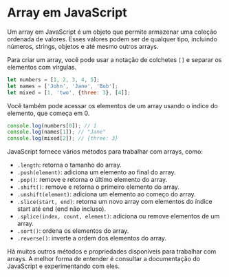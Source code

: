 # Array em JavaScript

Um array em JavaScript é um objeto que permite armazenar uma coleção ordenada de valores. Esses valores podem ser de qualquer tipo, incluindo números, strings, objetos e até mesmo outros arrays.

Para criar um array, você pode usar a notação de colchetes `[]` e separar os elementos com vírgulas.

```javascript
let numbers = [1, 2, 3, 4, 5];
let names = ['John', 'Jane', 'Bob'];
let mixed = [1, 'two', {three: 3}, [4]];
```

Você também pode acessar os elementos de um array usando o índice do elemento, que começa em 0.

```javascript
console.log(numbers[0]); // 1
console.log(names[1]); // "Jane"
console.log(mixed[2]); // {three: 3}
```

JavaScript fornece vários métodos para trabalhar com arrays, como:

-   `.length`: retorna o tamanho do array.
-   `.push(element)`: adiciona um elemento ao final do array.
-   `.pop()`: remove e retorna o último elemento do array.
-   `.shift()`: remove e retorna o primeiro elemento do array.
-   `.unshift(element)`: adiciona um elemento ao começo do array.
-   `.slice(start, end)`: retorna um novo array com elementos do índice start até end (end não incluso).
-   `.splice(index, count, element)`: adiciona ou remove elementos de um array.
-   `.sort()`: ordena os elementos do array.
-   `.reverse()`: inverte a ordem dos elementos do array.

Há muitos outros métodos e propriedades disponíveis para trabalhar com arrays. A melhor forma de entender é consultar a documentação do JavaScript e experimentando com eles.

